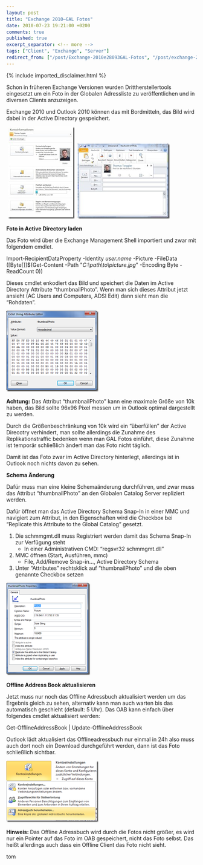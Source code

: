 ```yaml
---
layout: post
title: "Exchange 2010–GAL Fotos"
date: 2010-07-23 19:21:00 +0200
comments: true
published: true
excerpt_separator: <!-- more -->
tags: ["Client", "Exchange", "Server"]
redirect_from: ["/post/Exchange-2010e28093GAL-Fotos", "/post/exchange-2010e28093gal-fotos"]
---
```

<!-- more -->
{% include imported_disclaimer.html %}
<p>Schon in fr&uuml;heren Exchange Versionen wurden Drittherstellertools eingesetzt um ein Foto in der Globalen Adressliste zu ver&ouml;ffentlichen und in diversen Clients anzuzeigen.</p>
<p>Exchange 2010 und Outlook 2010 k&ouml;nnen das mit Bordmitteln, das Bild wird dabei in der Active Directory gespeichert.</p>
<p>&nbsp;<a href="/assets/ex1.jpg"><img class="wlDisabledImage" style="border-bottom: 0px; border-left: 0px; display: inline; border-top: 0px; border-right: 0px" title="ex1" src="/assets/ex1_thumb.jpg" border="0" alt="ex1" width="177" height="244" /></a>&nbsp; <a href="/assets/ex2.jpg"><img class="wlDisabledImage" style="border-bottom: 0px; border-left: 0px; display: inline; border-top: 0px; border-right: 0px" title="ex2" src="/assets/ex2_thumb.jpg" border="0" alt="ex2" width="244" height="199" /></a></p>
<p><strong></strong></p>
<p><strong>Foto in Active Directory laden</strong></p>
<p>Das Foto wird &uuml;ber die Exchange Management Shell importiert und zwar mit folgendem cmdlet.</p>
<p>Import-RecipientDataProperty -Identity <em>user.name</em> -Picture -FileData ([Byte[]]$(Get-Content -Path "<em>C:\path\to\picture.jpg</em>" -Encoding Byte -ReadCount 0))</p>
<p>Dieses cmdlet enkodiert das Bild und speichert die Daten im Active Directory Attribute &ldquo;thumbnailPhoto&rdquo;. Wenn man sich dieses Attribut jetzt ansieht (AC Users and Computers, ADSI Edit) dann sieht man die &ldquo;Rohdaten&rdquo;.</p>
<p><strong></strong></p>
<p><a href="/assets/clip_image001.png"><img style="border-right-width: 0px; display: inline; border-top-width: 0px; border-bottom-width: 0px; border-left-width: 0px" title="clip_image001" src="/assets/clip_image001_thumb.png" border="0" alt="clip_image001" width="244" height="214" /></a></p>
<p><strong>Achtung:</strong> Das Attribut &ldquo;thumbnailPhoto&rdquo; kann eine maximale Gr&ouml;&szlig;e von 10k haben, das Bild sollte 96x96 Pixel messen um in Outlook optimal dargestellt zu werden.</p>
<p>Durch die Gr&ouml;&szlig;enbeschr&auml;nkung von 10k wird ein &ldquo;&uuml;berf&uuml;llen&rdquo; der Active Direcotry verhindert, man sollte allerdings die Zunahme des Replikationstraffic bedenken wenn man GAL Fotos einf&uuml;hrt, diese Zunahme ist tempor&auml;r schlie&szlig;lich &auml;ndert man das Foto nicht t&auml;glich.</p>
<p>Damit ist das Foto zwar im Active Directory hinterlegt, allerdings ist in Outlook noch nichts davon zu sehen.</p>
<p><strong>Schema &Auml;nderung</strong></p>
<p>Daf&uuml;r muss man eine kleine Schema&auml;nderung durchf&uuml;hren, und zwar muss das Attribut &ldquo;thumbnailPhoto&rdquo; an den Globalen Catalog Server repliziert werden.</p>
<p>Daf&uuml;r &ouml;ffnet man das Active Directory Schema Snap-In in einer MMC und navigiert zum Attribut, in den Eigenschaften wird die Checkbox bei &ldquo;Replicate this Attribute to the Global Catalog&rdquo; gesetzt.</p>
<ol>
<li>Die schmmgmt.dll muss Registriert werden damit das Schema Snap-In zur Verf&uuml;gung steht 
<ul>
<li>In einer Administrativen CMD: &ldquo;regsvr32 schmmgmt.dll&rdquo; </li>
</ul>
</li>
<li>MMC &ouml;ffnen (Start, Ausf&uuml;hren, mmc) 
<ul>
<li>File, Add/Remove Snap-in&hellip;, Active Directory Schema </li>
</ul>
</li>
<li>Unter &ldquo;Attributes&rdquo; rechtsklick auf &ldquo;thumbnailPhoto&rdquo; und die oben genannte Checkbox setzen</li>
</ol>
<p><a href="/assets/image_194.png"><img class="wlDisabledImage" style="border-bottom: 0px; border-left: 0px; margin: 0px; display: inline; border-top: 0px; border-right: 0px" title="image" src="/assets/image_thumb_192.png" border="0" alt="image" width="222" height="244" /></a></p>
<p><strong>Offline Address Book aktualisieren</strong></p>
<p>Jetzt muss nur noch das Offline Adressbuch aktualisiert werden um das Ergebnis gleich zu sehen, alternativ kann man auch warten bis das automatisch geschieht (default: 5 Uhr). Das OAB kann einfach &uuml;ber folgendes cmdlet aktualisiert werden:&nbsp;</p>
<p>Get-OfflineAddressBook | Update-OfflineAddressBook</p>
<p>Outlook l&auml;dt aktualisiert das Offlineadressbuch nur einmal in 24h also muss auch dort noch ein Download durchgef&uuml;hrt werden, dann ist das Foto schlie&szlig;lich sichtbar.</p>
<p><a href="/assets/image_195.png"><img class="wlDisabledImage" style="border-bottom: 0px; border-left: 0px; margin: 0px; display: inline; border-top: 0px; border-right: 0px" title="image" src="/assets/image_thumb_193.png" border="0" alt="image" width="244" height="163" /></a></p>
<p><strong>Hinweis: </strong>Das Offline Adressbuch wird durch die Fotos nicht gr&ouml;&szlig;er, es wird nur ein Pointer auf das Foto im OAB gespeichert, nicht das Foto selbst. Das hei&szlig;t allerdings auch dass ein Offline Client das Foto nicht sieht.</p>
<p>tom</p>
